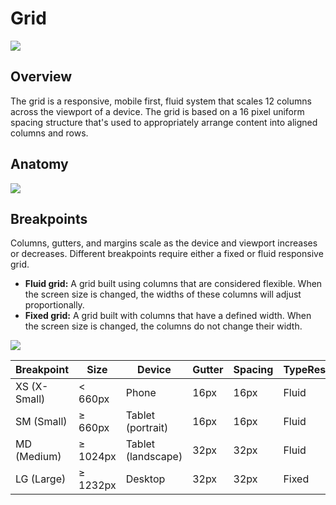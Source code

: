 # Grid

![](/images/content/grid/grid_cover.png)

## Overview

The grid is a responsive, mobile first, fluid system that scales 12 columns across the viewport of a device.  The grid is based on a 16 pixel uniform spacing structure that's used to appropriately arrange content into aligned columns and rows.

## Anatomy

![](/images/content/grid/grid_breakpoint_anatomy.png)

## Breakpoints

Columns, gutters, and margins scale as the device and viewport increases or decreases.  Different breakpoints require either a fixed or fluid responsive grid.

* **Fluid grid:** A grid built using columns that are considered flexible.  When the screen size is changed, the widths of these columns will adjust proportionally.
* **Fixed grid:** A grid built with columns that have a defined width.  When the screen size is changed, the columns do not change their width.

![](/images/content/grid/grid_breakpoint_map.png)

|Breakpoint|Size|Device|Gutter|Spacing|TypeResponsive|
|---|---|---|---|---|---|
|XS (X-Small)|< 660px|Phone|16px|16px|Fluid|
|SM (Small)|≥ 660px|Tablet (portrait)|16px|16px|Fluid|
|MD (Medium)|≥ 1024px|Tablet (landscape)|32px|32px|Fluid|
|LG (Large)|≥ 1232px|Desktop|32px|32px|Fixed|
